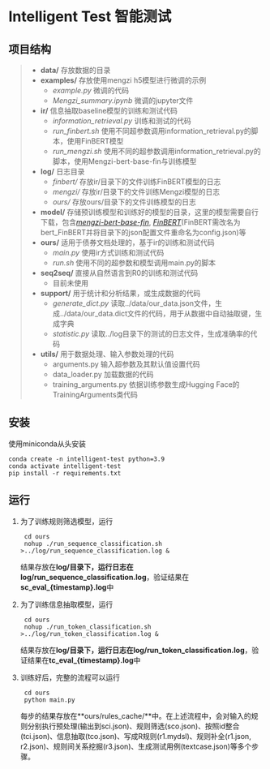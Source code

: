 # Intelligent Test 智能测试

## 项目结构

> - **data/**  存放数据的目录
> - **examples/**  存放使用mengzi h5模型进行微调的示例
>   - *example.py*  微调的代码
>   - *Mengzi_summary.ipynb*  微调的jupyter文件
> - **ir/**  信息抽取baseline模型的训练和测试代码
>   - *information_retrieval.py*  训练和测试的代码
>   - *run_finbert.sh*  使用不同超参数调用information_retrieval.py的脚本，使用FinBERT模型
>   - *run_mengzi.sh*  使用不同的超参数调用information_retrieval.py的脚本，使用Mengzi-bert-base-fin与训练模型
> - **log/**  日志目录
>   - *finbert/*  存放ir/目录下的文件训练FinBERT模型的日志
>   - *mengzi/*  存放ir/目录下的文件训练Mengzi模型的日志
>   - *ours/*  存放ours/目录下的文件训练模型的日志
> - **model/**  存储预训练模型和训练好的模型的目录，这里的模型需要自行下载，包含[*mengzi-bert-base-fin*](https://github.com/Langboat/Mengzi), [*FinBERT*](https://github.com/valuesimplex/FinBERT)(FinBERT需改名为bert_FinBERT并将目录下的json配置文件重命名为config.json)等
> - **ours/**  适用于债券文档处理的，基于ir的训练和测试代码
>   - *main.py*  使用ir方式训练和测试代码
>   - *run.sh*  使用不同的超参数和模型调用main.py的脚本
> - **seq2seq/**  直接从自然语言到R0的训练和测试代码
>   - 目前未使用
> - **support/**  用于统计和分析结果，或生成数据的代码
>   - *generate_dict.py*  读取../data/our_data.json文件，生成../data/our_data.dict文件的代码，用于从数据中自动抽取键，生成字典
>   - *statistic.py*  读取../log目录下的测试的日志文件，生成准确率的代码
> - **utils/**  用于数据处理、输入参数处理的代码
>   - arguments.py  输入超参数及其默认值设置代码
>   - data_loader.py  加载数据的代码
>   - training_arguments.py  依据训练参数生成Hugging Face的TrainingArguments类代码




## 安装
使用miniconda从头安装

    conda create -n intelligent-test python=3.9
    conda activate intelligent-test
    pip install -r requirements.txt

## 运行
1. 为了训练规则筛选模型，运行

        cd ours
        nohup ./run_sequence_classification.sh >../log/run_sequence_classification.log &

    结果存放在**log/**目录下，运行日志在**log/run_sequence_classification.log**，验证结果在**sc_eval_{timestamp}.log**中

2. 为了训练信息抽取模型，运行

        cd ours
        nohup ./run_token_classification.sh >../log/run_token_classification.log &
    
    结果存放在**log/**目录下，运行日志在**log/run_token_classification.log**，验证结果在**tc_eval_{timestamp}.log**中

3. 训练好后，完整的流程可以运行

        cd ours
        python main.py
    
    每步的结果存放在**ours/rules_cache/**中。在上述流程中，会对输入的规则分别执行预处理(输出到sci.json)、规则筛选(sco.json)、按照id整合(tci.json)、信息抽取(tco.json)、写成R规则(r1.mydsl)、规则补全(r1.json, r2.json)、规则间关系挖掘(r3.json)、生成测试用例(textcase.json)等多个步骤。